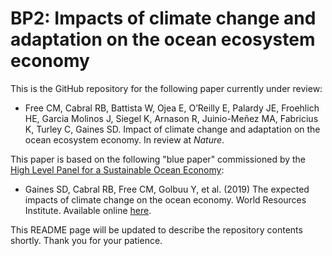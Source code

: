 # BP2: Impacts of climate change and adaptation on the ocean ecosystem economy

This is the GitHub repository for the following paper currently under review:

* Free CM, Cabral RB, Battista W, Ojea E, O’Reilly E, Palardy JE, Froehlich HE, Garcia Molinos J, Siegel K, Arnason R, Juinio-Meñez MA, Fabricius K, Turley C, Gaines SD. Impact of climate change and adaptation on the ocean ecosystem economy. In review at *Nature*.

This paper is based on the following "blue paper" commissioned by the [High Level Panel for a Sustainable Ocean Economy](www.oceanpanel.org):

* Gaines SD, Cabral RB, Free CM, Golbuu Y, et al. (2019) The expected impacts of climate change on the ocean economy. World Resources Institute. Available online [here](https://www.oceanpanel.org/expected-impacts-climate-change-ocean-economy).

This README page will be updated to describe the repository contents shortly. Thank you for your patience.
